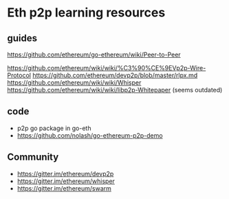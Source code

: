 # Eth p2p learning resources

## guides

https://github.com/ethereum/go-ethereum/wiki/Peer-to-Peer

https://github.com/ethereum/wiki/wiki/%C3%90%CE%9EVp2p-Wire-Protocol
https://github.com/ethereum/devp2p/blob/master/rlpx.md
https://github.com/ethereum/wiki/wiki/Whisper
https://github.com/ethereum/wiki/wiki/libp2p-Whitepaper (seems outdated)

## code
- p2p go package in go-eth
- https://github.com/nolash/go-ethereum-p2p-demo

## Community
- https://gitter.im/ethereum/devp2p
- https://gitter.im/ethereum/whisper
- https://gitter.im/ethereum/swarm
